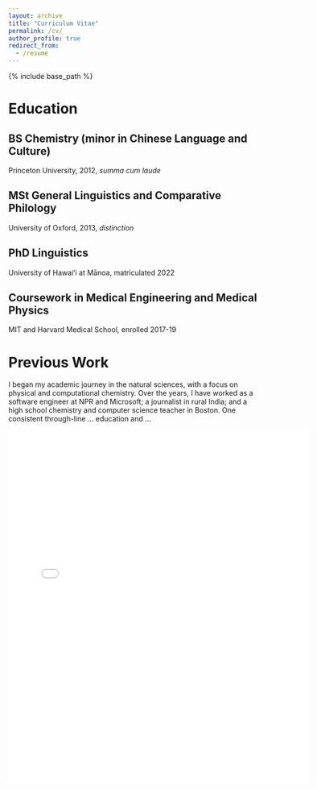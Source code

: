 ```yaml
---
layout: archive
title: "Curriculum Vitae"
permalink: /cv/
author_profile: true
redirect_from:
  - /resume
---
```


{% include base_path %}

# Education

## BS Chemistry (minor in Chinese Language and Culture)

Princeton University, 2012, <i>summa cum laude</i>

## MSt General Linguistics and Comparative Philology

University of Oxford, 2013, <i>distinction</i>

## PhD Linguistics

University of Hawaiʻi at Mānoa, matriculated 2022

## Coursework in Medical Engineering and Medical Physics

MIT and Harvard Medical School, enrolled 2017-19

# Previous Work

I began my academic journey in the natural sciences, with a focus on physical and computational chemistry. Over the years, I have worked as a software engineer at NPR and Microsoft; a journalist in rural India; and a high school chemistry and computer science teacher in Boston. One consistent through-line ... education and ... 

<embed src="{{ site.baseurl }}/files/CV.pdf" width="600" height="700" type='application/pdf'> 